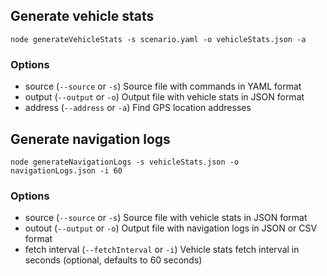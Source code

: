 ## Generate vehicle stats

```
node generateVehicleStats -s scenario.yaml -o vehicleStats.json -a
```

### Options

- source (`--source` or `-s`) Source file with commands in YAML format
- output (`--output` or `-o`) Output file with vehicle stats in JSON format
- address (`--address` or `-a`) Find GPS location addresses

## Generate navigation logs

```
node generateNavigationLogs -s vehicleStats.json -o navigationLogs.json -i 60
```

### Options

- source (`--source` or `-s`) Source file with vehicle stats in JSON format
- outout (`--output` or `-o`) Output file with navigation logs in JSON or CSV format
- fetch interval (`--fetchInterval` or `-i`) Vehicle stats fetch interval in seconds (optional, defaults to 60 seconds)
